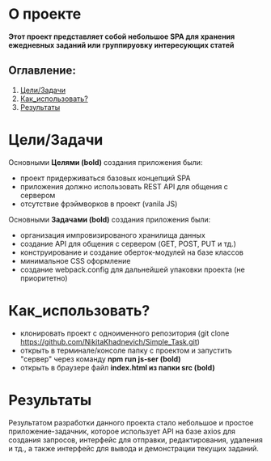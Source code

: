 # O проекте

__Этот проект представляет собой небольшое SPA для хранения ежедневных заданий или группируовку интересующих статей__

## Оглавление:
1. [Цели/Задачи](#Цели/Задачи)
2. [Как_использовать?](#Как_использовать?)
3. [Результаты](#Результаты) 

# Цели/Задачи
Основными __Целями (bold)__ создания приложения были:
- проект придерживаться базовых концепций SPA 
- приложения должно использовать REST API для общения с сервером
- отсутствие фрэймворков в проект (vanila JS)

Основными __Задачами (bold)__ создания приложения были:
- организация импровизированого хранилища данных
- создание API для общения с сервером (GET, POST, PUT и тд.)
- конструирование и создание оберток-модулей на базе классов
- минимальное CSS оформление
- создание webpack.config для дальнейшей упаковки проекта (не приоритетно)

# Как_использовать?
- клонировать проект с одноименного репозитория (git clone https://github.com/NikitaKhadnevich/Simple_Task.git)
- открыть в терминале/консоле папку с проектом и запустить "сервер" через команду __npm run js-ser (bold)__
- открыть в браузере файл __index.html из папки src (bold)__

# Результаты
Результатом разработки данного проекта стало небольшое и простое приложение-задачник, которое использует API на базе axios для создания запросов,
интерфейс для отправки, редактирования, удаления и тд., а также интерфейс для вывода и демонстрации текущих заданий.